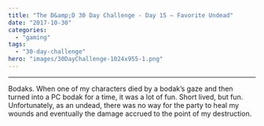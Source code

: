 ```yaml
---
title: "The D&amp;D 30 Day Challenge - Day 15 – Favorite Undead"
date: "2017-10-30"
categories: 
  - "gaming"
tags: 
  - "30-day-challenge"
hero: "images/30DayChallenge-1024x955-1.png"
---
```


* * *

Bodaks. When one of my characters died by a bodak’s gaze and then turned into a PC bodak for a time, it was a lot of fun. Short lived, but fun. Unfortunately, as an undead, there was no way for the party to heal my wounds and eventually the damage accrued to the point of my destruction.
